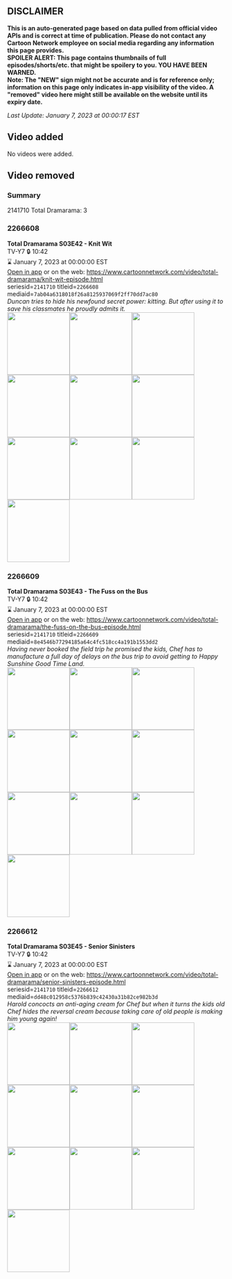 ## DISCLAIMER
**This is an auto-generated page based on data pulled from official video APIs and is correct at time of publication. Please do not contact any Cartoon Network employee on social media regarding any information this page provides.**  
**SPOILER ALERT: This page contains thumbnails of full episodes/shorts/etc. that might be spoilery to you. YOU HAVE BEEN WARNED.**  
**Note: The "NEW" sign might not be accurate and is for reference only; information on this page only indicates in-app visibility of the video. A "removed" video here might still be available on the website until its expiry date.**  

_Last Update: January 7, 2023 at 00:00:17 EST_
## Video added
No videos were added.  
## Video removed
### Summary
2141710 Total Dramarama: 3  
### 2266608
**Total Dramarama S03E42 - Knit Wit**  
TV-Y7 🔒 10:42  
⌛ January 7, 2023 at 00:00:00 EST  
[Open in app](https://cnvideo.sercomkc.org/redirector.html?type=cnapp&seriesid=2141710&titleid=2266608&mediaid=7ab04a6318018f26a8125937069f2ff70dd7ac80) or on the web: https://www.cartoonnetwork.com/video/total-dramarama/knit-wit-episode.html  
seriesid=`2141710` titleid=`2266608` mediaid=`7ab04a6318018f26a8125937069f2ff70dd7ac80`  
_Duncan tries to hide his newfound secret power: kitting. But after using it to save his classmates he proudly admits it._  
<a href="https://s3.amazonaws.com/cartoonorchestrator/2266608_001_1280x720.jpg"><img src="https://s3.amazonaws.com/cartoonorchestrator/2266608_001_640x360.jpg" height="144px" /></a><a href="https://s3.amazonaws.com/cartoonorchestrator/2266608_002_1280x720.jpg"><img src="https://s3.amazonaws.com/cartoonorchestrator/2266608_002_640x360.jpg" height="144px" /></a><a href="https://s3.amazonaws.com/cartoonorchestrator/2266608_003_1280x720.jpg"><img src="https://s3.amazonaws.com/cartoonorchestrator/2266608_003_640x360.jpg" height="144px" /></a><a href="https://s3.amazonaws.com/cartoonorchestrator/2266608_004_1280x720.jpg"><img src="https://s3.amazonaws.com/cartoonorchestrator/2266608_004_640x360.jpg" height="144px" /></a><a href="https://s3.amazonaws.com/cartoonorchestrator/2266608_005_1280x720.jpg"><img src="https://s3.amazonaws.com/cartoonorchestrator/2266608_005_640x360.jpg" height="144px" /></a><a href="https://s3.amazonaws.com/cartoonorchestrator/2266608_006_1280x720.jpg"><img src="https://s3.amazonaws.com/cartoonorchestrator/2266608_006_640x360.jpg" height="144px" /></a><a href="https://s3.amazonaws.com/cartoonorchestrator/2266608_007_1280x720.jpg"><img src="https://s3.amazonaws.com/cartoonorchestrator/2266608_007_640x360.jpg" height="144px" /></a><a href="https://s3.amazonaws.com/cartoonorchestrator/2266608_008_1280x720.jpg"><img src="https://s3.amazonaws.com/cartoonorchestrator/2266608_008_640x360.jpg" height="144px" /></a><a href="https://s3.amazonaws.com/cartoonorchestrator/2266608_009_1280x720.jpg"><img src="https://s3.amazonaws.com/cartoonorchestrator/2266608_009_640x360.jpg" height="144px" /></a><a href="https://s3.amazonaws.com/cartoonorchestrator/2266608_010_1280x720.jpg"><img src="https://s3.amazonaws.com/cartoonorchestrator/2266608_010_640x360.jpg" height="144px" /></a>
### 2266609
**Total Dramarama S03E43 - The Fuss on the Bus**  
TV-Y7 🔒 10:42  
⌛ January 7, 2023 at 00:00:00 EST  
[Open in app](https://cnvideo.sercomkc.org/redirector.html?type=cnapp&seriesid=2141710&titleid=2266609&mediaid=8e4546b77294185a64c4fc518cc4a191b1553dd2) or on the web: https://www.cartoonnetwork.com/video/total-dramarama/the-fuss-on-the-bus-episode.html  
seriesid=`2141710` titleid=`2266609` mediaid=`8e4546b77294185a64c4fc518cc4a191b1553dd2`  
_Having never booked the field trip he promised the kids, Chef has to manufacture a full day of delays on the bus trip to avoid getting to Happy Sunshine Good Time Land._  
<a href="https://s3.amazonaws.com/cartoonorchestrator/2266609_001_1280x720.jpg"><img src="https://s3.amazonaws.com/cartoonorchestrator/2266609_001_640x360.jpg" height="144px" /></a><a href="https://s3.amazonaws.com/cartoonorchestrator/2266609_002_1280x720.jpg"><img src="https://s3.amazonaws.com/cartoonorchestrator/2266609_002_640x360.jpg" height="144px" /></a><a href="https://s3.amazonaws.com/cartoonorchestrator/2266609_003_1280x720.jpg"><img src="https://s3.amazonaws.com/cartoonorchestrator/2266609_003_640x360.jpg" height="144px" /></a><a href="https://s3.amazonaws.com/cartoonorchestrator/2266609_004_1280x720.jpg"><img src="https://s3.amazonaws.com/cartoonorchestrator/2266609_004_640x360.jpg" height="144px" /></a><a href="https://s3.amazonaws.com/cartoonorchestrator/2266609_005_1280x720.jpg"><img src="https://s3.amazonaws.com/cartoonorchestrator/2266609_005_640x360.jpg" height="144px" /></a><a href="https://s3.amazonaws.com/cartoonorchestrator/2266609_006_1280x720.jpg"><img src="https://s3.amazonaws.com/cartoonorchestrator/2266609_006_640x360.jpg" height="144px" /></a><a href="https://s3.amazonaws.com/cartoonorchestrator/2266609_007_1280x720.jpg"><img src="https://s3.amazonaws.com/cartoonorchestrator/2266609_007_640x360.jpg" height="144px" /></a><a href="https://s3.amazonaws.com/cartoonorchestrator/2266609_008_1280x720.jpg"><img src="https://s3.amazonaws.com/cartoonorchestrator/2266609_008_640x360.jpg" height="144px" /></a><a href="https://s3.amazonaws.com/cartoonorchestrator/2266609_009_1280x720.jpg"><img src="https://s3.amazonaws.com/cartoonorchestrator/2266609_009_640x360.jpg" height="144px" /></a><a href="https://s3.amazonaws.com/cartoonorchestrator/2266609_010_1280x720.jpg"><img src="https://s3.amazonaws.com/cartoonorchestrator/2266609_010_640x360.jpg" height="144px" /></a>
### 2266612
**Total Dramarama S03E45 - Senior Sinisters**  
TV-Y7 🔒 10:42  
⌛ January 7, 2023 at 00:00:00 EST  
[Open in app](https://cnvideo.sercomkc.org/redirector.html?type=cnapp&seriesid=2141710&titleid=2266612&mediaid=dd48c012958c5376b839c42430a31b82ce982b3d) or on the web: https://www.cartoonnetwork.com/video/total-dramarama/senior-sinisters-episode.html  
seriesid=`2141710` titleid=`2266612` mediaid=`dd48c012958c5376b839c42430a31b82ce982b3d`  
_Harold concocts an anti-aging cream for Chef but when it turns the kids old Chef hides the reversal cream because taking care of old people is making him young again!_  
<a href="https://s3.amazonaws.com/cartoonorchestrator/2266612_001_1280x720.jpg"><img src="https://s3.amazonaws.com/cartoonorchestrator/2266612_001_640x360.jpg" height="144px" /></a><a href="https://s3.amazonaws.com/cartoonorchestrator/2266612_002_1280x720.jpg"><img src="https://s3.amazonaws.com/cartoonorchestrator/2266612_002_640x360.jpg" height="144px" /></a><a href="https://s3.amazonaws.com/cartoonorchestrator/2266612_003_1280x720.jpg"><img src="https://s3.amazonaws.com/cartoonorchestrator/2266612_003_640x360.jpg" height="144px" /></a><a href="https://s3.amazonaws.com/cartoonorchestrator/2266612_004_1280x720.jpg"><img src="https://s3.amazonaws.com/cartoonorchestrator/2266612_004_640x360.jpg" height="144px" /></a><a href="https://s3.amazonaws.com/cartoonorchestrator/2266612_005_1280x720.jpg"><img src="https://s3.amazonaws.com/cartoonorchestrator/2266612_005_640x360.jpg" height="144px" /></a><a href="https://s3.amazonaws.com/cartoonorchestrator/2266612_006_1280x720.jpg"><img src="https://s3.amazonaws.com/cartoonorchestrator/2266612_006_640x360.jpg" height="144px" /></a><a href="https://s3.amazonaws.com/cartoonorchestrator/2266612_007_1280x720.jpg"><img src="https://s3.amazonaws.com/cartoonorchestrator/2266612_007_640x360.jpg" height="144px" /></a><a href="https://s3.amazonaws.com/cartoonorchestrator/2266612_008_1280x720.jpg"><img src="https://s3.amazonaws.com/cartoonorchestrator/2266612_008_640x360.jpg" height="144px" /></a><a href="https://s3.amazonaws.com/cartoonorchestrator/2266612_009_1280x720.jpg"><img src="https://s3.amazonaws.com/cartoonorchestrator/2266612_009_640x360.jpg" height="144px" /></a><a href="https://s3.amazonaws.com/cartoonorchestrator/2266612_010_1280x720.jpg"><img src="https://s3.amazonaws.com/cartoonorchestrator/2266612_010_640x360.jpg" height="144px" /></a>
